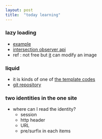 ```yaml
---
layout: post
title:  "today learning"
---
```

### lazy loading
- [example](https://css-tricks.com/tips-for-rolling-your-own-lazy-loading/)
- [intersection observer api](https://developer.mozilla.org/en-US/docs/Web/API/Intersection_Observer_API)
- ref : not free but [it](https://www.netlify.com/products/large-media/) can modify an image
 
### liquid
- it is kinds of one of [the template codes](https://www.11ty.io/docs/shortcodes/)
- [git repository](https://github.com/harttle/liquidjs#register-tags)

### two identities in the one site
- where can I read the identity?
    - session
    - http header
    - URL
    - pre/surfix in each items